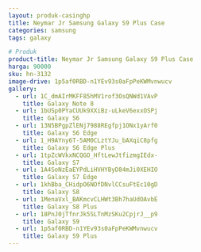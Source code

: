 ```yaml
---
layout: produk-casinghp
title: Neymar Jr Samsung Galaxy S9 Plus Case
categories: samsung
tags: galaxy

# Produk
product-title: Neymar Jr Samsung Galaxy S9 Plus Case
harga: 90000
sku: hn-3132
image-drive: 1p5af0RBD-n1YEv93s0aFpPeKWMvnwucv
gallery:
  - url: 1C_dmAIrMKFF85hMV1rof3OsQNWd1VAvP
    title: Galaxy Note 8
  - url: 1bUSp0PYaCUUk9XXiBz-uLkeV6exxOSPj
    title: Galaxy S6
  - url: 13N5BPgpZlENj7988REgfpj1ONx1yArf0
    title: Galaxy S6 Edge
  - url: 1_H9AYny6T-5AM0CLztYJu_bAXqiC8pfg
    title: Galaxy S6 Edge Plus
  - url: 1tpZcWVkxNCQGO_HftLewJtfizmgIEdx-
    title: Galaxy S7
  - url: 1A4SoNzEaEYPdLiHVHYByD84mJi0XEHIO
    title: Galaxy S7 Edge
  - url: 1khBba_CHidpO6NOfDNvlCCsuFtEc10gD
    title: Galaxy S8
  - url: 1MenaVxl_BAKmcvCLHWt3Bh7haUdOAvbE
    title: Galaxy S8 Plus
  - url: 18PnJ0jTfnrJk5SLTnMzSKu2CpjrJ__p9
    title: Galaxy S9
  - url: 1p5af0RBD-n1YEv93s0aFpPeKWMvnwucv
    title: Galaxy S9 Plus
---
```

